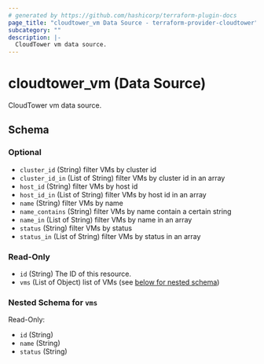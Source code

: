```yaml
---
# generated by https://github.com/hashicorp/terraform-plugin-docs
page_title: "cloudtower_vm Data Source - terraform-provider-cloudtower"
subcategory: ""
description: |-
  CloudTower vm data source.
---
```


# cloudtower_vm (Data Source)

CloudTower vm data source.



<!-- schema generated by tfplugindocs -->
## Schema

### Optional

- `cluster_id` (String) filter VMs by cluster id
- `cluster_id_in` (List of String) filter VMs by cluster id in an array
- `host_id` (String) filter VMs by host id
- `host_id_in` (List of String) filter VMs by host id in an array
- `name` (String) filter VMs by name
- `name_contains` (String) filter VMs by name contain a certain string
- `name_in` (List of String) filter VMs by name in an array
- `status` (String) filter VMs by status
- `status_in` (List of String) filter VMs by status in an array

### Read-Only

- `id` (String) The ID of this resource.
- `vms` (List of Object) list of VMs (see [below for nested schema](#nestedatt--vms))

<a id="nestedatt--vms"></a>
### Nested Schema for `vms`

Read-Only:

- `id` (String)
- `name` (String)
- `status` (String)


